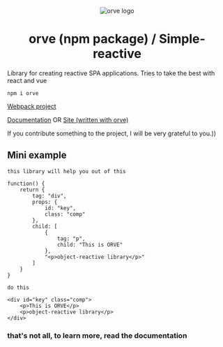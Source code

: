<p align="center"><img src="https://i.ibb.co/5cYvr0k/logo.png" alt="orve logo"></p>
<h1 align="center">orve (npm package) / Simple-reactive</h1>

Library for creating reactive SPA applications. Tries to take the best with react and vue

```
npm i orve
```

<a href="https://github.com/Destrokhen-main/simple-reactive-cli" target="_blank">Webpack project</a>

<a href="https://github.com/Destrokhen-main/Simple-Reactive-doc" target="_blank">Documentation</a> OR <a href="https://destrokhen-main.github.io" target="_blank">Site (written with orve)</a>

If you contribute something to the project, I will be very grateful to you.))

## Mini example

`this library will help you out of this`

```
function() {
    return {
        tag: "div",
        props: {
            id: "key",
            class: "comp"
        },
        child: [
            {
                tag: "p",
                child: "This is ORVE"
            },
            "<p>object-reactive library</p>"
        ]
    }
}
```

`do this`

```
<div id="key" class="comp">
    <p>This is ORVE</p>
    <p>object-reactive library</p>
</div>
```

### that's not all, to learn more, read the documentation
